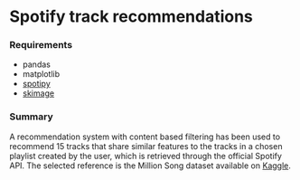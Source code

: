 # Spotify track recommendations
### Requirements
* pandas
* matplotlib
* [spotipy](https://spotipy.readthedocs.io/en/2.22.1/)
* [skimage](https://scikit-image.org/docs/stable/)
### Summary
A recommendation system with content based filtering has been used to recommend 15 tracks that share similar features to the tracks in a chosen playlist created by the user, which is retrieved through the official Spotify API.
The selected reference is the Million Song dataset available on [Kaggle](https://www.kaggle.com/datasets/vatsalmavani/spotify-dataset).
